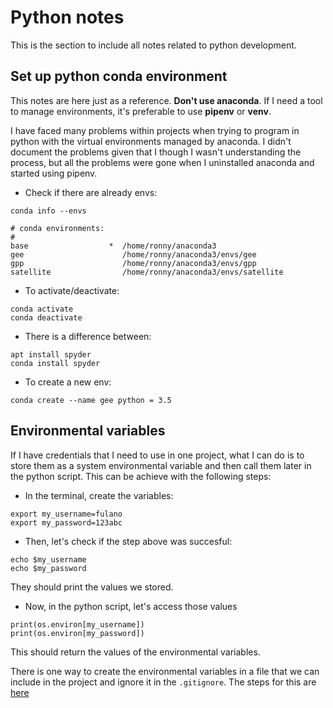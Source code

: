 # Python notes

This is the section to include all notes related to python development.


## **Set up python conda environment**

This notes are here just as a reference. **Don't use anaconda**. If I need
a tool to manage environments, it's preferable to use **pipenv** or **venv**.

I have faced many problems within projects when trying to program in python
with the virtual environments managed by anaconda. I didn't document the
problems given that I though I wasn't understanding the process, but all the
problems were gone when I uninstalled anaconda and started using pipenv.

 - Check if there are already envs:
 
```
conda info --envs

# conda environments:
#
base                  *  /home/ronny/anaconda3
gee                      /home/ronny/anaconda3/envs/gee
gpp                      /home/ronny/anaconda3/envs/gpp
satellite                /home/ronny/anaconda3/envs/satellite
```

 - To activate/deactivate:
 
```
conda activate
conda deactivate
```

 - There is a difference between:
 
```
apt install spyder
conda install spyder
```

 - To create a new env:
 
```
conda create --name gee python = 3.5
```

## Environmental variables

If I have credentials that I need to use in one project, what I can do is to
store them as a system environmental variable and then call them later in the
python script. This can be achieve with the following steps:

 - In the terminal, create the variables:

```
export my_username=fulano
export my_password=123abc
```

 - Then, let's check if the step above was succesful:

```
echo $my_username
echo $my_password
```

They should print the values we stored.

 - Now, in the python script, let's access those values

```
print(os.environ[my_username])
print(os.environ[my_password])
```

This should return the values of the environmental variables.

There is one way to create the environmental variables in a file that we can 
include in the project and ignore it in the `.gitignore`. The steps for this
are [here](https://developer.vonage.com/blog/21/10/01/python-environment-variables-a-primer#:~:text=Environment%20variables%20are%20variables%20you,it%20connects%20to%20the%20API.)
